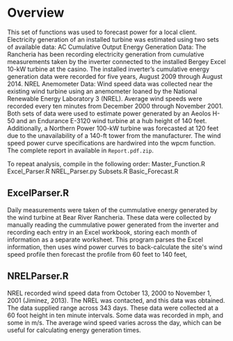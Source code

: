 <h1>Overview</h1>
This set of functions was used to forecast power for a local client. Electricity generation of an installed turbine was estimated using two sets of available data:
  AC Cumulative Output Energy Generation Data: The Rancheria has been recording electricity generation from cumulative measurements taken by the inverter connected to the installed Bergey Excel 10-kW turbine at the casino. The installed inverter’s cumulative energy generation data were recorded for five years, August 2009 through August 2014.
  NREL Anemometer Data: Wind speed data was collected near the existing wind turbine using an anemometer loaned by the National Renewable Energy Laboratory
3 (NREL). Average wind speeds were recorded every ten minutes from December 2000 through November 2001.
Both sets of data were used to estimate power generated by an Aeolos H-50 and an Endurance E-3120 wind turbine at a hub height of 140 feet. Additionally, a Northern Power 100-kW turbine was forecasted at 120 feet due to the unavailability of a 140-ft tower from the manufacturer. The wind speed power curve specifications are hardwired into the wpcm function. The complete report in available in <code>Report.pdf.zip</code>.

To repeat analysis, compile in the following order:
Master_Function.R
Excel_Parser.R
NREL_Parser.py
Subsets.R
Basic_Forecast.R

<h2>ExcelParser.R</h2>

Daily measurements were taken of the cummulative energy generated by the wind turbine at Bear River Rancheria. These data were collected by manually reading the cummulative power generated from the inverter and recording each entry in an Excel workbook, storing each month of information as a separate worksheet. This program parses the Excel information, then uses wind power curves to back-calculate the site's wind speed profile then forecast the profile from 60 feet to 140 feet,

<h2>NRELParser.R</h2>
NREL recorded wind speed data from October 13, 2000 to November 1, 2001 (Jiminez, 2013). The NREL was contacted, and this data was obtained. The data supplied range across 343 days. These data were collected at a 60 foot height in ten minute intervals. Some data was recorded in mph, and some in m/s. The average wind speed varies across the day, which can be useful for calculating energy generation times.
